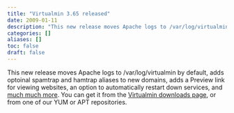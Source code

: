```yaml
---
title: "Virtualmin 3.65 released"
date: 2009-01-11
description: "This new release moves Apache logs to /var/log/virtualmin by default, adds optoinal spamtrap and..."
categories: []
aliases: []
toc: false
draft: false
---
```

This new release moves Apache logs to /var/log/virtualmin by default, adds optoinal spamtrap and hamtrap aliases to new domains, adds a Preview link for viewing websites, an option to automatically restart down services, and [much much more][1]. You can get it from the [Virtualmin downloads page][2], or from one of our YUM or APT repositories.

  [1]: vchanges.html
  [2]: vdownload.html
